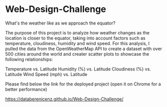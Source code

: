 # Web-Design-Challenge

What's the weather like as we approach the equator?

The purpose of this project is to analyze how weather changes as the location is closer to the equator, taking into account factors such as temperature, cloudiness, humidity and wind speed. For this analysis, I pulled the data from the OpenWeatherMap API to create a dataset with over 500 cities around the world and creater scatter plots to showcase the following relationships:

Temperature vs. Latitude
Humidity (%) vs. Latitude
Cloudiness (%) vs. Latitude
Wind Speed (mph) vs. Latitude

Please find below the link for the deployed project (open it on Chrome for a better performance)

https://databerenicenz.github.io/Web-Design-Challenge/
